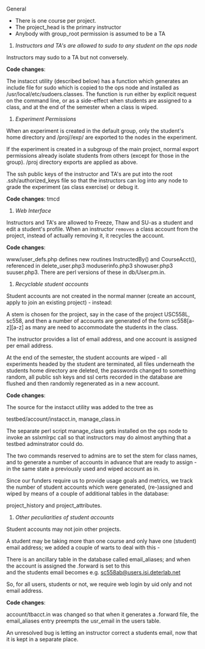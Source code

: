 General

* There is one course per project.
* The project_head is the primary instructor
* Anybody with group_root permission is assumed to be a TA

1.  *Instructors and TA's are allowed to sudo to any student on the ops node*

 Instructors may sudo to a TA but not conversely.

__Code changes__:

 The instacct utility (described below) has a function which generates an include file
 for sudo which is copied to the ops node and installed as /usr/local/etc/sudoers.classes.
 The function is run either by explicit request on the command line, or as a side-effect
 when students are assigned to a class, and at the end of the semester when a class is wiped.

1.  *Experiment Permissions*

 When an experiment is created in the default group, only the
 student's home directory and /proj/<PID>/exp/<EID> are exported to the
 nodes in the experiment.

 If the experiment is created in a subgroup of the main project, normal
 export permissions already isolate students from others (except for those
 in the group). /proj directory exports are applied as above.

 The ssh public keys of the instructor and TA's are put into the
 root .ssh/authorized_keys file so that the instructors can log 
 into any node to grade the experiment (as class exercise) or
 debug it.

 __Code changes__: tmcd

1.  *Web Interface*

 Instructors and TA's are allowed to Freeze, Thaw and SU-as a student
 and edit a student's profile.  When an instructor ``removes`` a class
 account from the project, instead of actually removing it, it recycles the account.

 __Code changes__: 

 www/user_defs.php defines new routines InstructedBy() and CourseAcct(),
 referenced in delete_user.php3 moduserinfo.php3 showuser.php3 suuser.php3.
 There are perl versions of these in db/User.pm.in.

1.  *Recyclable student accounts*

 Student accounts are not created in the normal manner (create
 an account, apply to join an existing project) - instead:

 A stem is chosen for the project, say in the case of the
 project USC558L, sc558, and then a number of accounts are
 generated of the form sc558[a-z][a-z] as many are need
 to accommodate the students in the class.

 The instructor provides a list of email address, and
 one account is assigned per email address.

 At the end of the semester, the student accounts are wiped -
 all experiments headed by the student are terminated, all files
 underneath the students home directory are deleted, the passwords
 changed to something random, all public ssh keys and ssl certs
 recorded in the database are flushed and then randomly regenerated
 as in a new account.

 __Code changes__:

 The source for the instacct utility was added to the tree as

 testbed/account/instacct.in, manage_class.in
 
 The separate perl script manage_class gets installed on the ops node
 to invoke an sslxmlrpc call so that instructors may do almost anything 
 that a testbed adminstrator could do.

 The two commands reserved to admins are to set the stem for class names, and to generate
 a number of accounts in advance that are ready to assign - in the same state
 a previously used and wiped account as in.

 Since our funders require us to provide usage goals and metrics, we track
 the number of student accounts which were generated, (re-)assigned and wiped
 by means of a couple of additional tables in the database: 

 project_history and project_attributes.

1. *Other peculiarities of student accounts*

 Student accounts may not join other projects.

 A student may be taking more than one course and only have
 one (student) email address; we added a couple of warts to deal
 with this -

 There is an ancillary table in the database called email_aliases;
 and when the account is assigned the .forward is set to this     
 and the students email becomes e.g. sc558ab@users.isi.deterlab.net

 So, for all users, students or not, we require web login by uid only
 and not email address.

 __Code changes__:

 account/tbacct.in was changed so that when it generates a .forward
 file, the email_aliases entry preempts the usr_email in the users table.

 An unresolved bug is letting an instructor correct a students email, now that
 it is kept in a separate place.

